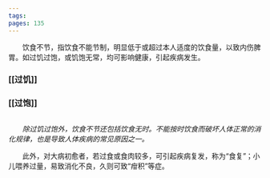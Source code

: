 ```yaml
---
tags: 
pages: 135
---
```

&emsp;&emsp;饮食不节，指饮食不能节制，明显低于或超过本人适度的饮食量，以致内伤脾胃。如过饥过饱，或饥饱无常，均可影响健康，引起疾病发生。
### [[过饥]]
### [[过饱]]
##
&emsp;&emsp;<dfn>除过饥过饱外，饮食不节还包括饮食无时。不能按时饮食而破坏人体正常的消化规律，也是导致人体疾病的常见原因之一。</dfn>

&emsp;&emsp;此外，对大病初愈者，若过食或食肉较多，可引起疾病复发，称为“食复”；小儿喂养过量，易致消化不良，久则可致“疳积”等症。